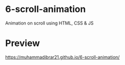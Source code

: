 # 6-scroll-animation
 Animation on scroll using HTML, CSS & JS
# Preview
https://muhammadibrar21.github.io/6-scroll-animation/
